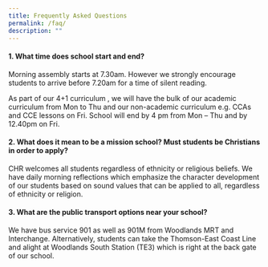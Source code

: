 ```yaml
---
title: Frequently Asked Questions
permalink: /faq/
description: ""
---
```

#### 1. What time does school start and end?

Morning assembly starts at 7.30am. However we strongly encourage students to arrive before 7.20am for a time of silent reading.

As part of our 4+1 curriculum , we will have the bulk of our academic curriculum from Mon to Thu and our non-academic curriculum e.g. CCAs and CCE lessons on Fri.  School will end by 4 pm from Mon – Thu and by 12.40pm on Fri.

#### 2. What does it mean to be a mission school? Must students be Christians in order to apply?
CHR welcomes all students regardless of ethnicity or religious beliefs. We have daily morning reflections which emphasize the character development of our students based on sound values that  can be applied to all, regardless of ethnicity or religion.

#### 3. What are the public transport options near your school?
We have bus service 901 as well as 901M from Woodlands MRT and Interchange. Alternatively, students can take the Thomson-East Coast Line and alight at Woodlands South Station (TE3) which is right at the back gate of our school.